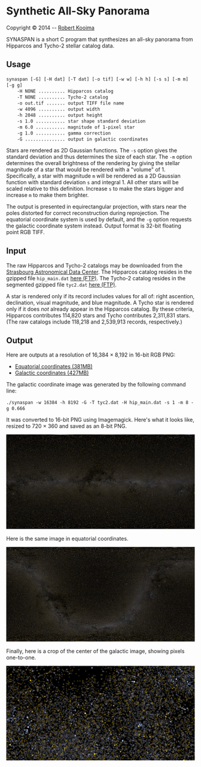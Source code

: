 # Synthetic All-Sky Panorama

Copyright &copy; 2014 -- [Robert Kooima](http://kooima.net)

SYNASPAN is a short C program that synthesizes an all-sky panorama from Hipparcos and Tycho-2 stellar catalog data.

## Usage

    synaspan [-G] [-H dat] [-T dat] [-o tif] [-w w] [-h h] [-s s] [-m m] [-g g]
        -H NONE .......... Hipparcos catalog
        -T NONE .......... Tycho-2 catalog
        -o out.tif ....... output TIFF file name
        -w 4096 .......... output width
        -h 2048 .......... output height
        -s 1.0 ........... star shape standard deviation
        -m 6.0 ........... magnitude of 1-pixel star
        -g 1.0 ........... gamma correction
        -G ............... output in galactic coordinates

Stars are rendered as 2D Gaussian functions. The `-s` option gives the standard deviation and thus determines the size of each star. The `-m` option determines the overall brightness of the rendering by giving the stellar magnitude of a star that would be rendered with a "volume" of 1. Specifically, a star with magnitude `m` will be rendered as a 2D Gaussian function with standard deviation `s` and integral 1. All other stars will be scaled relative to this definition. Increase `s` to make the stars bigger and increase `m` to make them brighter.

The output is presented in equirectangular projection, with stars near the poles  distorted for correct reconstruction during reprojection. The equatorial coordinate system is used by default, and the `-g` option requests the galactic coordinate system instead. Output format is 32-bit floating point RGB TIFF.

## Input

The raw Hipparcos and Tycho-2 catalogs may be downloaded from the [Strasbourg Astronomical Data Center](http://cdsweb.u-strasbg.fr). The Hipparcos catalog resides in the gzipped file `hip_main.dat` [here (FTP)](ftp://cdsarc.u-strasbg.fr/pub/cats/I/239). The Tycho-2 catalog resides in the segmented gzipped file `tyc2.dat` [here (FTP)](ftp://cdsarc.u-strasbg.fr/pub/cats/I/259).

A star is rendered only if its record includes values for all of: right ascention, declination, visual magnitude, and blue magnitude. A Tycho star is rendered only if it does *not* already appear in the Hipparcos catalog. By these criteria, Hipparcos contributes 114,820 stars and Tycho contributes 2,311,831 stars. (The raw catalogs include 118,218 and 2,539,913 records, respectively.)

## Output

Here are outputs at a resolution of 16,384 &times; 8,192 in 16-bit RGB PNG:

-   [Equatorial coordinates (381MB)](https://drive.google.com/open?id=1MtyQVVHKa9MUztU9k8psSG6-kv5ruhiX)
-   [Galactic coordinates (427MB)](https://drive.google.com/open?id=1CVHo5Ux6RhdIxUiC_xYS9Gnz0htaWU7X)

The galactic coordinate image was generated by the following command line:

    ./synaspan -w 16384 -h 8192 -G -T tyc2.dat -H hip_main.dat -s 1 -m 8 -g 0.666

It was converted to 16-bit PNG using Imagemagick. Here's what it looks like, resized to 720 &times; 360 and saved as an 8-bit PNG.

![](synaspan-G-720.png)

Here is the same image in equatorial coordinates.

![](synaspan-E-720.png)

Finally, here is a crop of the center of the galactic image, showing pixels one-to-one.

![](synaspan-crop.png)

